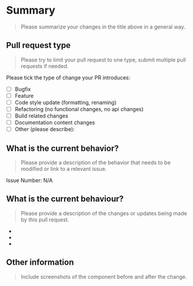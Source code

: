# Summary

> Please summarize your changes in the title above in a general way.

## Pull request type

> Please try to limit your pull request to one type, submit multiple pull requests if needed.

Please tick the type of change your PR introduces:

- [ ] Bugfix
- [ ] Feature
- [ ] Code style update (formatting, renaming)
- [ ] Refactoring (no functional changes, no api changes)
- [ ] Build related changes
- [ ] Documentation content changes
- [ ] Other (please describe):

## What is the current behavior?

> Please provide a description of the behavior that needs to be modified or link to a relevant issue.

Issue Number: N/A

## What is the current behaviour?

> Please provide a description of the changes or updates being made by this pull request.

-
-
-

## Other information

> Include screenshots of the component before and after the change.
